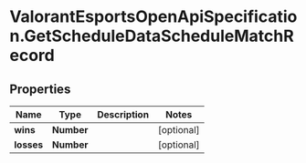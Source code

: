# ValorantEsportsOpenApiSpecification.GetScheduleDataScheduleMatchRecord

## Properties
Name | Type | Description | Notes
------------ | ------------- | ------------- | -------------
**wins** | **Number** |  | [optional] 
**losses** | **Number** |  | [optional] 
